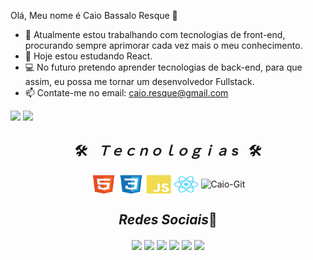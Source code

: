 Olá, Meu nome é Caio Bassalo Resque 👋

- 🔭 Atualmente estou trabalhando com tecnologias de front-end, procurando sempre aprimorar cada vez mais o meu conhecimento.
- 🚀 Hoje estou estudando React.
- 💻 No futuro pretendo aprender tecnologias de back-end, para que assim, eu possa me tornar um desenvolvedor Fullstack.
- 📫 Contate-me no email: caio.resque@gmail.com


<a href="https://github.com/caioresque"></a>
<img width="42%" src="https://github-readme-stats.vercel.app/api?username=caioresque&show_icons=true&theme=gruvbox"/>
<img width="57%" src="https://github-readme-stats.vercel.app/api/top-langs/?username=caioresque&layout-compact&langs_count-16&theme=gruvbox"/>

<h2 align="center">🛠️&ensp; <i>Ｔｅｃｎｏｌｏｇｉａ s</i> &ensp;🛠️</h2>
<div style="text-align: center;">
<p align="center">
<img align="center" alt="Caio-HTML" height="30" width="40" src="https://raw.githubusercontent.com/devicons/devicon/master/icons/html5/html5-original.svg">
<img align="center" alt="Caio-CSS" height="30" width="40" src="https://raw.githubusercontent.com/devicons/devicon/master/icons/css3/css3-original.svg">
<img align="center" alt="Caio-Js" height="30" width="40" src="https://raw.githubusercontent.com/devicons/devicon/master/icons/javascript/javascript-plain.svg">
<img align="center" alt="Caio-React" height="30" width="40" src="https://raw.githubusercontent.com/devicons/devicon/master/icons/react/react-original.svg">
<img align="center" alt="Caio-Git" height="30" width="40" src="https://skillicons.dev/icons?i=github" width="32" alt=" icon"/>
</p>
</div>



<h2 align="center"><i>Redes Sociais</i>💬</h2>
<div style="text-align: center;">
<p align="center">
  
<a href="https://m.facebook.com/caio.resque" alt="" target="_blank">
<img align="center" src="https://img.shields.io/badge/Facebook-1877F2?style=for-the-badge&logo=facebook&logoColor=white"></a>

<a href="https://instagram.com/caio.resque" alt="" target="_blank">
<img align="center" src="https://img.shields.io/badge/Instagram-E4405F?style=for-the-badge&logo=instagram&logoColor=white"></a>

<a href="https://twitter.com/caioresque" alt="" target="_blank">
<img align="center" src="https://img.shields.io/badge/Twitter-1DA1F2?style=for-the-badge&logo=twitter&logoColor=white"></a>

<a href="https://twitch.tv/resquetv" alt="" target="_blank">
<img align="center" src="https://img.shields.io/badge/Twitch-9146FF?style=for-the-badge&logo=twitch&logoColor=white"></a>
  
<a href="https://www.linkedin.com/in/caioresque" alt="" target="_blank">
<img align="center" src="https://img.shields.io/badge/LinkedIn-0077B5?style=for-the-badge&logo=linkedin&logoColor=white"></a>

<a href ="mailto:caio.resque@gmail.com" alt="" target="_blank">
<img align="center" src="https://img.shields.io/badge/Gmail-D14836?style=for-the-badge&logo=gmail&logoColor=white"></a>

</div>
</p>
